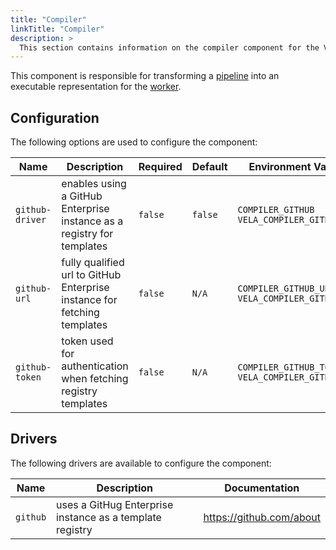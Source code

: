 ```yaml
---
title: "Compiler"
linkTitle: "Compiler"
description: >
  This section contains information on the compiler component for the Vela server.
---
```


This component is responsible for transforming a [pipeline](/docs/tour/) into an executable representation for the [worker](/docs/administration/worker/).

## Configuration

The following options are used to configure the component:

| Name            | Description                                                              | Required | Default | Environment Variables                                   |
| --------------- | ------------------------------------------------------------------------ | -------- | ------- | ------------------------------------------------------- |
| `github-driver` | enables using a GitHub Enterprise instance as a registry for templates   | `false`  | `false` | `COMPILER_GITHUB`<br>`VELA_COMPILER_GITHUB`             |
| `github-url`    | fully qualified url to GitHub Enterprise instance for fetching templates | `false`  | `N/A`   | `COMPILER_GITHUB_URL`<br>`VELA_COMPILER_GITHUB_URL`     |
| `github-token`  | token used for authentication when fetching registry templates           | `false`  | `N/A`   | `COMPILER_GITHUB_TOKEN`<br>`VELA_COMPILER_GITHUB_TOKEN` |

## Drivers

The following drivers are available to configure the component:

| Name     | Description                                              | Documentation            |
| -------- | -------------------------------------------------------- | ------------------------ |
| `github` | uses a GitHug Enterprise instance as a template registry | https://github.com/about |